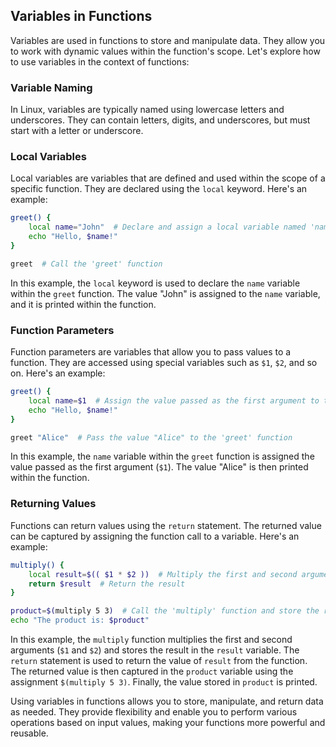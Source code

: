 
## Variables in Functions

Variables are used in functions to store and manipulate data. They allow you to work with dynamic values within the function's scope. Let's explore how to use variables in the context of functions:

### Variable Naming

In Linux, variables are typically named using lowercase letters and underscores. They can contain letters, digits, and underscores, but must start with a letter or underscore.

### Local Variables

Local variables are variables that are defined and used within the scope of a specific function. They are declared using the `local` keyword. Here's an example:

```bash
greet() {
    local name="John"  # Declare and assign a local variable named 'name'
    echo "Hello, $name!"
}

greet  # Call the 'greet' function
```

In this example, the `local` keyword is used to declare the `name` variable within the `greet` function. The value "John" is assigned to the `name` variable, and it is printed within the function.

### Function Parameters

Function parameters are variables that allow you to pass values to a function. They are accessed using special variables such as `$1`, `$2`, and so on. Here's an example:

```bash
greet() {
    local name=$1  # Assign the value passed as the first argument to the 'name' variable
    echo "Hello, $name!"
}

greet "Alice"  # Pass the value "Alice" to the 'greet' function
```

In this example, the `name` variable within the `greet` function is assigned the value passed as the first argument (`$1`). The value "Alice" is then printed within the function.

### Returning Values

Functions can return values using the `return` statement. The returned value can be captured by assigning the function call to a variable. Here's an example:

```bash
multiply() {
    local result=$(( $1 * $2 ))  # Multiply the first and second arguments and store the result
    return $result  # Return the result
}

product=$(multiply 5 3)  # Call the 'multiply' function and store the returned value in the 'product' variable
echo "The product is: $product"
```

In this example, the `multiply` function multiplies the first and second arguments (`$1` and `$2`) and stores the result in the `result` variable. The `return` statement is used to return the value of `result` from the function. The returned value is then captured in the `product` variable using the assignment `$(multiply 5 3)`. Finally, the value stored in `product` is printed.

Using variables in functions allows you to store, manipulate, and return data as needed. They provide flexibility and enable you to perform various operations based on input values, making your functions more powerful and reusable.
